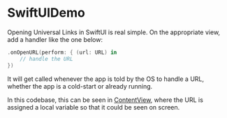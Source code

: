 # SwiftUIDemo

Opening Universal Links in SwiftUI is real simple. On the appropriate view, add a handler like the one below:

```swift
.onOpenURL(perform: { (url: URL) in
	// handle the URL
})
```

It will get called whenever the app is told by the OS to handle a URL, whether the app is a cold-start or already running.

In this codebase, this can be seen in [ContentView](SwiftUIDemo/ContentView.swift), where the URL is assigned a local variable so that it could be seen on screen.
